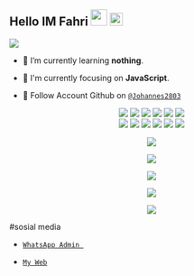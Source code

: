 ## Hello IM Fahri <img src="https://github.com/TheDudeThatCode/TheDudeThatCode/blob/master/Assets/Hi.gif" width="29px"> <img src="https://www.gambaranimasi.org/data/media/1904/animasi-bergerak-smiley-kacamata-hitam-0109.gif" width="23px">
<a href="https://github.com/FahriAdison"><img src="https://cardivo.vercel.app/api?name=Fahri&description=Hi,%20i%27m%20Fahri%20and%20i%27m%20just%20a%20newbie%20programmer%20Nice%20to%20meet%20you%20👋&image=https://wallpaperaccess.com/full/7857767.jpg&usqp=CAU&backgroundColor=%23ecf0f1&instagram=@senpai_chan_gemoy&github=FahriAdison&pattern=leaf&colorPattern=%23eaeaea" /><a>
</p>
  
- 🌱 I’m currently learning **nothing**.

- 👀 I'm currently focusing on **JavaScript**.

- 🤗 Follow Account Github on [`@Johannes2803`](https://github.com/Johannes2803/) 

<p align="center">
  <img src="https://img.shields.io/badge/-JavaScript-black?style=flat-square&logo=javascript" />
  <img src="https://img.shields.io/badge/-Node.js-black?style=flat-square&logo=Node.js" />
  <img src="https://img.shields.io/badge/-HTML5-black?style=flat-square&logo=html5&logoColor=e34f26" />
  <img src="https://img.shields.io/badge/-CSS3-black?style=flat-square&logo=css3&logoColor=1572b6" />
  <img src="https://img.shields.io/badge/-Git-black?style=flat-square&logo=git" />
  <img src="https://img.shields.io/badge/-GitHub-black?style=flat-square&logo=github" /> <br>
  <img src="https://img.shields.io/badge/-Python-black?style=flat-square&logo=python" />
  <img src="https://img.shields.io/badge/-React-black?style=flat-square&logo=react" />
  <img src="https://img.shields.io/badge/-Redux-black?style=flat-square&logo=redux" />
  <img src="https://img.shields.io/badge/-Windows-black?style=flat-square&logo=windows" />
  <img src="https://img.shields.io/badge/-VS_Code-black?style=flat-square&logo=visual-studio-code" />
  <img src="https://img.shields.io/badge/-SQLite3-black?style=flat-square&logo=sqlite" />
</p>

<p align="center">
  <a href="https://github.com/Johannes2803"><img src="https://github-readme-stats.vercel.app/api?username=Johannes2803&bg_color=30,e96443,904e95&title_color=fff&text_color=fff&icon_color=fff&hide_border=true&show_icons=true" /></a>
</p>

<p align="center">
  <a href="https://github.com/Johannes2803"><img src="https://github-readme-stats.vercel.app/api/top-langs?usernameJohannes2803&bg_color=30,e96443,904e95&title_color=fff&text_color=fff&hide_border=true&show_icons=true&layout=compact" /></a>
</p>

<p align="center">
  <img src="https://github-profile-trophy.vercel.app/?username=ryo-ma&theme=juicyfresh" /><a>
</p>

<p align="center">
   <img src="https://github-readme-streak-stats.herokuapp.com/?user=Johannes2803" />
</p>

<p align="center">
  <a href="https://youtube.com/channel/UC0hs_I8N3JntK5vO6KogavQ"><img src="https://img.shields.io/badge/YouTube-Johannes-ff0000?style=for-the-badge&logo=youtube&logoColor=ff0000&link=https://youtu.be/DfgBY51sHZA" /></a>
  <a name=Johannes&label=VIEWS&style=flat-square&color=orange" />

</p> 
 #sosial media


* [`WhatsApp Admin `](https://wa.me/50370915639)
                                                  
* [`My Web`](https://marin.my.id)

<!--
**Johannes2803/Johannes2830** is a ✨ _special_ ✨ repository because its `README.md` (this file) appears on your GitHub profile.

Here are some ideas to get you started:

- 🔭 I’m currently working on ...
- 🌱 I’m currently learning ...
- 👯 I’m looking to collaborate on ...
- 🤔 I’m looking for help with ...
- 💬 Ask me about ...
- 📫 How to reach me: ...
- 😄 Pronouns: ...
- ⚡ Fun fact: ...
-->
